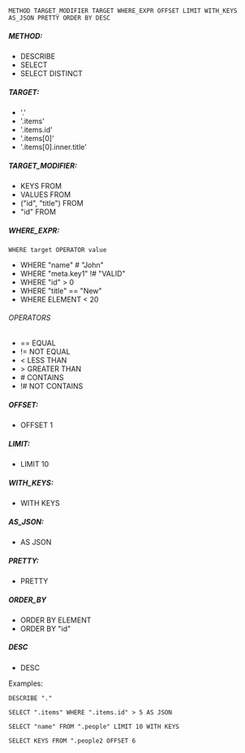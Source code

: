 
`METHOD TARGET_MODIFIER TARGET WHERE_EXPR OFFSET LIMIT WITH_KEYS AS_JSON PRETTY ORDER BY DESC`

##### METHOD:
* DESCRIBE
* SELECT
* SELECT DISTINCT

##### TARGET:
* '.'
* '.items'
* '.items.id'
* '.items[0]'
* '.items[0].inner.title'

##### TARGET_MODIFIER:
* KEYS FROM
* VALUES FROM
* ("id", "title") FROM
* "id" FROM

##### WHERE_EXPR:
`WHERE target OPERATOR value`
* WHERE "name" # "John"
* WHERE "meta.key1" !# "VALID"
* WHERE "id" > 0
* WHERE "title" == "New"
* WHERE ELEMENT < 20

###### OPERATORS
* == EQUAL
* != NOT EQUAL
* < LESS THAN
* \> GREATER THAN
* \# CONTAINS
* !# NOT CONTAINS

##### OFFSET:
* OFFSET 1

##### LIMIT:
* LIMIT 10

##### WITH_KEYS:
* WITH KEYS

##### AS_JSON:
* AS JSON

##### PRETTY:
* PRETTY

##### ORDER_BY
* ORDER BY ELEMENT
* ORDER BY "id"

##### DESC
* DESC

Examples:

`DESCRIBE "."`

`SELECT ".items" WHERE ".items.id" > 5 AS JSON`

`SELECT "name" FROM ".people" LIMIT 10 WITH KEYS`

`SELECT KEYS FROM ".people2 OFFSET 6`